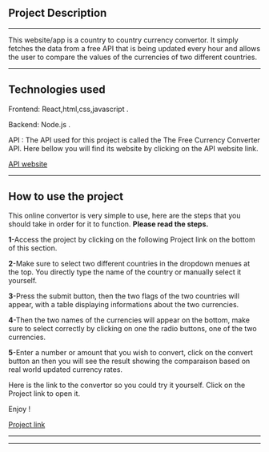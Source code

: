 <!-- Headings -->
## Project Description 
___

This website/app is a country to country currency 
convertor. It simply fetches the data from a free API that is being updated every hour and allows the user to compare the values of the currencies of two different countries. 

___

## Technologies used

Frontend:  React,html,css,javascript .

Backend: Node.js .

API : The API used for this project is called the
The Free Currency Converter API. Here bellow you will find its website by clicking on the API website link.

[API website](https://free.currencyconverterapi.com/)

___

## How to use the project
This online convertor is very simple to use, here are the steps that you should take in order for it to function. **Please read the steps.**

**1**-Access the project by clicking on the following Project link on the bottom of this section.

**2**-Make sure to select two different countries in the dropdown menues at the top. You directly type the name of the country or manually select it yourself.

**3**-Press the submit button, then the two flags of the two countries will appear, with a table displaying informations about the two currencies.

**4**-Then the two names of the currencies will appear on the bottom, make sure to select correctly by clicking on one the radio buttons, one of the two currencies.

**5**-Enter a number or amount that you wish to convert, click on the convert button an then you will see the result showing the comparaison based on real world updated currency rates.


Here is the link to the convertor so you could try it yourself. Click on the Project link to open it. 

Enjoy !

[Project link](https://km-currency-convertor.herokuapp.com/)


___
___